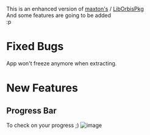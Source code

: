 This is an enhanced version of <a href = "https://github.com/maxton">maxton's</a> / <a href= "https://github.com/maxton/LibOrbisPkg">LibOrbisPkg</a>\
And some features are going to be added\
:p

# Fixed Bugs
App won't freeze anymore when extracting.



# New Features

## Progress Bar
To check on your progress ;)
![image](https://user-images.githubusercontent.com/64313946/216185426-a96a37b8-6cc8-4f6d-ace0-5c0063de2f95.png)

